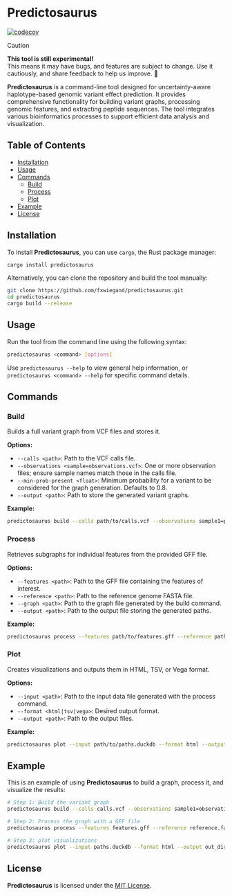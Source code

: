 # Predictosaurus

[![codecov](https://codecov.io/gh/fxwiegand/predictosaurus/graph/badge.svg?token=OSD3PSBS4L)](https://codecov.io/gh/fxwiegand/predictosaurus)

> [!CAUTION]
> **This tool is still experimental!**  
> This means it may have bugs, and features are subject to change. Use it cautiously, and share feedback to help us improve. 🧪


**Predictosaurus** is a command-line tool designed for uncertainty-aware haplotype-based genomic variant effect prediction. It provides comprehensive functionality for building variant graphs, processing genomic features, and extracting peptide sequences. The tool integrates various bioinformatics processes to support efficient data analysis and visualization.

## Table of Contents

- [Installation](#installation)
- [Usage](#usage)
- [Commands](#commands)
    - [Build](#build)
    - [Process](#process)
    - [Plot](#plot)
- [Example](#example)
- [License](#license)

## Installation

To install **Predictosaurus**, you can use `cargo`, the Rust package manager:

```bash
cargo install predictosaurus
```

Alternatively, you can clone the repository and build the tool manually:

```bash
git clone https://github.com/fxwiegand/predictosaurus.git
cd predictosaurus
cargo build --release
```

## Usage

Run the tool from the command line using the following syntax:

```bash
predictosaurus <command> [options]
```

Use `predictosaurus --help` to view general help information, or `predictosaurus <command> --help` for specific command details.

## Commands

### Build

Builds a full variant graph from VCF files and stores it.

**Options:**

- `--calls <path>`: Path to the VCF calls file.
- `--observations <sample=observations.vcf>`: One or more observation files; ensure sample names match those in the calls file.
- `--min-prob-present <float>`: Minimum probability for a variant to be considered for the graph generation. Defaults to 0.8.
- `--output <path>`: Path to store the generated variant graphs.

**Example:**

```bash
predictosaurus build --calls path/to/calls.vcf --observations sample1=path/to/observations1.vcf sample2=path/to/observations2.vcf --min-prob-present 0.65 --output path/to/output/graphs.duckdb
```

### Process

Retrieves subgraphs for individual features from the provided GFF file.

**Options:**

- `--features <path>`: Path to the GFF file containing the features of interest.
- `--reference <path>`: Path to the reference genome FASTA file.
- `--graph <path>`: Path to the graph file generated by the build command.
- `--output <path>`: Path to the output file storing the generated paths.

**Example:**

```bash
predictosaurus process --features path/to/features.gff --reference path/to/reference.fasta --graph path/to/graph.duckdb --output path/to/output/paths.duckdb
```

### Plot

Creates visualizations and outputs them in HTML, TSV, or Vega format.

**Options:**

- `--input <path>`: Path to the input data file generated with the process command.
- `--format <html|tsv|vega>`: Desired output format.
- `--output <path>`: Path to the output files.

**Example:**

```bash
predictosaurus plot --input path/to/paths.duckdb --format html --output path/to/output.html
```

## Example

This is an example of using **Predictosaurus** to build a graph, process it, and visualize the results:

```bash
# Step 1: Build the variant graph
predictosaurus build --calls calls.vcf --observations sample1=observations1.vcf sample2=observations2.vcf --output graphs.duckdb

# Step 2: Process the graph with a GFF file
predictosaurus process --features features.gff --reference reference.fasta --graph graphs.duckdb --output paths.duckdb

# Step 3: plot visualizations
predictosaurus plot --input paths.duckdb --format html --output out_dir/
```

## License

**Predictosaurus** is licensed under the [MIT License](LICENSE).

